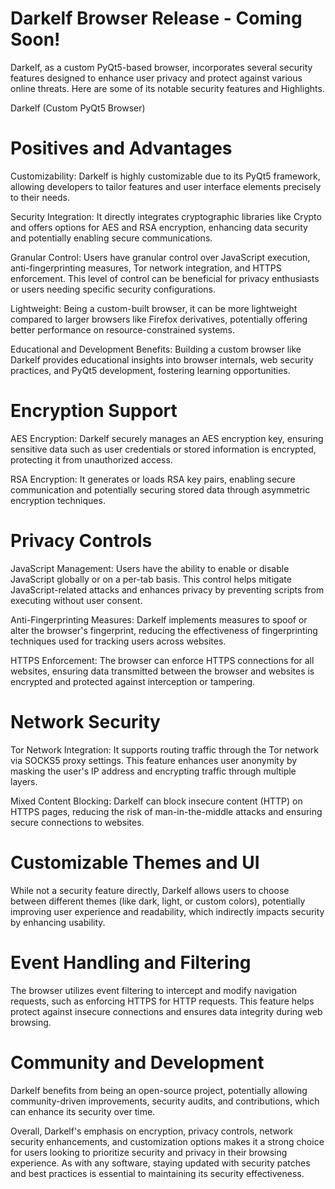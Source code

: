 # Darkelf Browser Release - Coming Soon!

Darkelf, as a custom PyQt5-based browser, incorporates several security features designed to enhance user privacy and protect against various online threats. Here are some of its notable security features and Highlights.

Darkelf (Custom PyQt5 Browser)

# Positives and Advantages

Customizability: Darkelf is highly customizable due to its PyQt5 framework, allowing developers to tailor features and user interface elements precisely to their needs.

Security Integration: It directly integrates cryptographic libraries like Crypto and offers options for AES and RSA encryption, enhancing data security and potentially enabling secure communications.

Granular Control: Users have granular control over JavaScript execution, anti-fingerprinting measures, Tor network integration, and HTTPS enforcement. This level of control can be beneficial for privacy enthusiasts or users needing specific security configurations.

Lightweight: Being a custom-built browser, it can be more lightweight compared to larger browsers like Firefox derivatives, potentially offering better performance on resource-constrained systems.

Educational and Development Benefits: Building a custom browser like Darkelf provides educational insights into browser internals, web security practices, and PyQt5 development, fostering learning opportunities.

# Encryption Support

AES Encryption: Darkelf securely manages an AES encryption key, ensuring sensitive data such as user credentials or stored information is encrypted, protecting it from unauthorized access.

RSA Encryption: It generates or loads RSA key pairs, enabling secure communication and potentially securing stored data through asymmetric encryption techniques.

# Privacy Controls

JavaScript Management: Users have the ability to enable or disable JavaScript globally or on a per-tab basis. This control helps mitigate JavaScript-related attacks and enhances privacy by preventing scripts from executing without user consent.

Anti-Fingerprinting Measures: Darkelf implements measures to spoof or alter the browser's fingerprint, reducing the effectiveness of fingerprinting techniques used for tracking users across websites.

HTTPS Enforcement: The browser can enforce HTTPS connections for all websites, ensuring data transmitted between the browser and websites is encrypted and protected against interception or tampering.

# Network Security

Tor Network Integration: It supports routing traffic through the Tor network via SOCKS5 proxy settings. This feature enhances user anonymity by masking the user's IP address and encrypting traffic through multiple layers.

Mixed Content Blocking: Darkelf can block insecure content (HTTP) on HTTPS pages, reducing the risk of man-in-the-middle attacks and ensuring secure connections to websites.

# Customizable Themes and UI

While not a security feature directly, Darkelf allows users to choose between different themes (like dark, light, or custom colors), potentially improving user experience and readability, which indirectly impacts security by enhancing usability.

# Event Handling and Filtering

The browser utilizes event filtering to intercept and modify navigation requests, such as enforcing HTTPS for HTTP requests. This feature helps protect against insecure connections and ensures data integrity during web browsing.

# Community and Development

Darkelf benefits from being an open-source project, potentially allowing community-driven improvements, security audits, and contributions, which can enhance its security over time.

Overall, Darkelf's emphasis on encryption, privacy controls, network security enhancements, and customization options makes it a strong choice for users looking to prioritize security and privacy in their browsing experience. As with any software, staying updated with security patches and best practices is essential to maintaining its security effectiveness.
